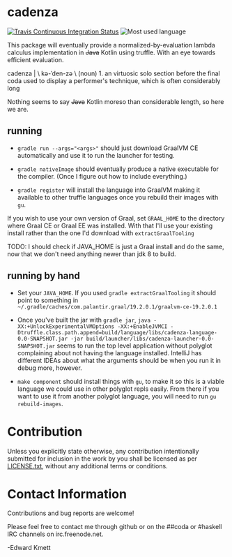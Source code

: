# cadenza

[![Travis Continuous Integration Status][travis-img]][travis]
![Most used language][top-language-img]

This package will eventually provide a normalized-by-evaluation lambda calculus implementation in ~~Java~~ Kotlin using truffle. With an eye towards efficient evaluation.

cadenza | \ kə-ˈden-zə \ (noun) 1. an virtuosic solo section before the final coda used to display a performer's technique, which is often considerably long

Nothing seems to say ~~Java~~ Kotlin moreso than considerable length, so here we are.

## running

* `gradle run --args="<args>"` should just download GraalVM CE automatically and use it to run the launcher for testing.

* `gradle nativeImage` should eventually produce a native executable for the compiler. (Once I figure out how to include everything.)

* `gradle register` will install the language into GraalVM making it available to other truffle languages once you rebuild their images with `gu`.

If you wish to use your own version of Graal, set `GRAAL_HOME` to the directory where Graal CE or Graal EE was installed. With that I'll use your existing install rather than the one I'd download with `extractGraalTooling`

TODO: I should check if JAVA_HOME is just a Graal install and do the same, now that we don't need anything newer than jdk 8 to build.

## running by hand

* Set your `JAVA_HOME`. If you used `gradle extractGraalTooling` it should point to something in `~/.gradle/caches/com.palantir.graal/19.2.0.1/graalvm-ce-19.2.0.1`

* Once you've built the jar with `gradle jar`, `java -XX:+UnlockExperimentalVMOptions -XX:+EnableJVMCI -Dtruffle.class.path.append=build/language/libs/cadenza-language-0.0-SNAPSHOT.jar -jar build/launcher/libs/cadenza-launcher-0.0-SNAPSHOT.jar` seems to run the top level application without polyglot complaining about not having the language installed. IntelliJ has different IDEAs about what the arguments should be when you run it in debug more, however.

* `make component` should install things with `gu`, to make it so this is a viable language we could use in other polyglot repls easily. From there if you want to use it from another polyglot language, you will need to run `gu rebuild-images`.

Contribution
============

Unless you explicitly state otherwise, any contribution intentionally submitted
for inclusion in the work by you shall be licensed as per [LICENSE.txt][license], without any
additional terms or conditions.

Contact Information
===================

Contributions and bug reports are welcome!

Please feel free to contact me through github or on the ##coda or #haskell IRC channels on irc.freenode.net.

-Edward Kmett

 [graalvm]: https://www.graalvm.org/downloads
 [travis]: http://travis-ci.org/ekmett/cadenza
 [travis-img]: https://secure.travis-ci.org/ekmett/cadenza.png?branch=master
 [top-language-img]: https://img.shields.io/github/languages/top/ekmett/cadenza
 [license]: https://raw.githubusercontent.com/ekmett/cadenza/master/LICENSE.txt
